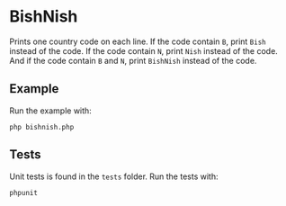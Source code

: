 # BishNish

Prints one country code on each line.
If the code contain `B`, print `Bish` instead of the code.
If the code contain `N`, print `Nish` instead of the code.  
And if the code contain `B` and `N`, print `BishNish` instead of the code.

## Example

Run the example with:

````
php bishnish.php
````

## Tests

Unit tests is found in the `tests` folder.
Run the tests with:

````
phpunit
````
